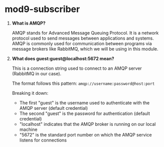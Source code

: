 # mod9-subscriber

1. **What is AMQP?**

    AMQP stands for Advanced Message Queuing Protocol. It is a network protocol used to send messages between applications and systems. AMQP is commonly used for communication between programs via message brokers like RabbitMQ, which we will be using in this module.

2. **What does guest:guest@localhost:5672 mean?**

    This is a connection string used to connect to an AMQP server (RabbitMQ in our case).

    The format follows this pattern:
    ``amqp://username:password@host:port``

    Breaking it down:
    - The first "guest" is the username used to authenticate with the AMQP server (default credential)
    - The second "guest" is the password for authentication (default credential)
    - "localhost" indicates that the AMQP broker is running on our local machine
    - "5672" is the standard port number on which the AMQP service listens for connections